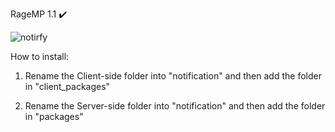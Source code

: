  RageMP 1.1 ✔️ 

![notirfy](https://user-images.githubusercontent.com/77588421/129729089-02a03b51-df46-40d4-9dbc-fcd20680d2e5.PNG)

How to install:

1. Rename the Client-side folder into "notification" and then add the folder in "client_packages"

2. Rename the Server-side folder into "notification" and then add the folder in "packages"
